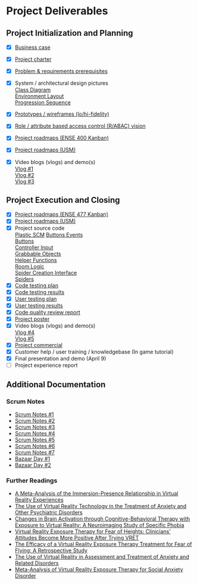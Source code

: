 # Project Deliverables

## Project Initialization and Planning
- [X] [Business case](./Business_Case.pdf)
- [X] [Project charter](./Project_Charter.pdf) 
- [X] [Problem & requirements prerequisites](./Project_Requirements.pdf)
- [X] System / architectural design pictures  
  [Class Diagram](./ClassDiagram.pdf)  
  [Environment Layout](./Environment_Layout.pdf)  
  [Progression Sequence](./Progression_Sequence.pdf)  
- [X] [Prototypes / wireframes (lo/hi-fidelity)](./LoFi_Prototypes.pdf)
- [X] [Role / attribute based access control (R/ABAC) vision](./RACI_Chart.pdf)
- [X] [Project roadmaps (ENSE 400 Kanban)](https://github.com/SquareSquire286/Team-Edentata-VR-Project/projects/1)
- [X] [Project roadmaps (USM)](https://github.com/SquareSquire286/Team-Edentata-VR-Project/projects/2)
- [X] Video blogs (vlogs) and demo(s)  
  [Vlog #1](https://www.youtube.com/watch?v=nNTIOCdFI7Q)  
  [Vlog #2](https://youtu.be/FFGHzaU3o5I)  
  [Vlog #3](https://youtu.be/Z-OLgdAkyOI)  


## Project Execution and Closing
- [X] [Project roadmaps (ENSE 477 Kanban)](https://github.com/SquareSquire286/Team-Edentata-VR-Project/projects/3)
- [X] [Project roadmaps (USM)](https://github.com/SquareSquire286/Team-Edentata-VR-Project/projects/2)
- [X] Project source code   
  [Plastic SCM](https://www.plasticscm.com/orgs/ense_400_477_capstone/repos/ENSE-477-Capstone/changesets)
  [Buttons Events](../Scripts/Button%20Events/)   
  [Buttons](../Scripts/Buttons/)   
  [Controller Input](../Scripts/Controller%20Input/)  
  [Grabbable Objects](../Scripts/Grabbable%20Objects/)  
  [Helper Functions](../Scripts/Helper%20Functions/)  
  [Room Logic](../Scripts/Room%20Logic/)  
  [Spider Creation Interface](../Scripts/Spider%20Creation%20Interface/)  
  [Spiders](../Scripts/Spiders/)  
- [X] [Code testing plan](./Code_Testing_Plan.pdf)
- [X] [Code testing results](./Code_Test_Results.pdf)
- [X] [User testing plan](./User_Testing_Plan.pdf)
- [X] [User testing results](./User_Test_Results.pdf)
- [X] [Code quality review report](./Code_Quality_Review_Report.pdf)
- [X] [Project poster](Project_Poster.pdf)
- [X] Video blogs (vlogs) and demo(s)  
  [Vlog #4](https://youtu.be/ifcloafs_rU)  
  [Vlog #5](https://youtu.be/l-9Ft43D0aw)
- [X] [Project commercial](https://youtu.be/1JCVEE52tXU)
- [X] Customer help / user training / knowledgebase (In game tutorial)
- [X] Final presentation and demo (April 9)
- [ ] Project experience report

## Additional Documentation
### Scrum Notes
- [Scrum Notes #1](Scrum_Notes/Scrum_Notes_1_9-24.pdf)
- [Scrum Notes #2](Scrum_Notes/Scrum_Notes_2_10-8.pdf)
- [Scrum Notes #3](Scrum_Notes/Scrum_Notes_3_10-22.pdf)
- [Scrum Notes #4](Scrum_Notes/Scrum_Notes_4_11-19.pdf)
- [Scrum Notes #5](Scrum_Notes/Scrum_Notes_5_2-8.pdf)
- [Scrum Notes #6](Scrum_Notes/Scrum_Notes_6_2-14.pdf)
- [Scrum Notes #7](Scrum_Notes/Scrum_Notes_7_3-15.pdf)
- [Bazaar Day #1](Scrum_Notes/Project_Bazaar_Day1_1-25.pdf)
- [Bazaar Day #2](Scrum_Notes/Project_Bazaar_Day2_3-1.pdf)
### Further Readings
- [A Meta-Analysis of the Immersion-Presence Relationship in Virtual Reality Experiences](./Further_Readings/A_meta-analysis_of_the_immersion-presence_relationship_in_virtual_reality_experiences_IJVAR.pdf)
- [The Use of Virtual Reality Technology in the Treatment of Anxiety and Other Psychiatric Disorders](https://www.ncbi.nlm.nih.gov/pmc/articles/PMC5421394/)
- [Changes in Brain Activation through Cognitive-Behavioral Therapy with Exposure to Virtual Reality: A Neuroimaging Study of Specific Phobia](https://pubmed.ncbi.nlm.nih.gov/34441804/)
- [Virtual Reality Exposure Therapy for Fear of Heights: Clinicians’ Attitudes Become More Positive After Trying VRET](https://www.frontiersin.org/articles/10.3389/fpsyg.2021.671871/full)
- [The Efficacy of a Virtual Reality Exposure Therapy Treatment for Fear of Flying: A Retrospective Study](https://www.frontiersin.org/articles/10.3389/fpsyg.2021.641393/full)
- [The Use of Virtual Reality in Assessment and Treatment of Anxiety and Related Disorders](https://onlinelibrary.wiley.com/doi/10.1002/cpp.2623)
- [Meta-Analysis of Virtual Reality Exposure Therapy for Social Anxiety Disorder](https://www.cambridge.org/core/journals/psychological-medicine/article/metaanalysis-of-virtual-reality-exposure-therapy-for-social-anxiety-disorder/F31E7D26EF8C24671E3097B98FD3996F)
